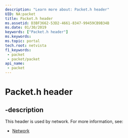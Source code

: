 ```yaml
---
description: "Learn more about: Packet.h header"
UID: NA:packet
title: Packet.h header
ms.assetid: D3BF3662-53D2-4661-8347-99459CB9B34B
ms.date: 01/30/2019
keywords: ["Packet.h header"]
ms.keywords: 
ms.topic: portal
tech.root: netvista
f1_keywords:
 - packet
 - packet/packet
api_name:
 - packet
---
```


# Packet.h header


## -description

This header is used by network. For more information, see:

- [Network](../_netvista/index.md)

